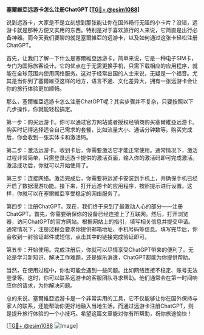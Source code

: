 **塞爾維亞远游卡怎么注册ChatGPT [[TG💪+ @esim1088](https://t.me/s/esim1088)]**

说到远游卡，大家是不是立刻想到那张能让你在国外畅行无阻的小卡片？没错，远游卡就是那种方便又实用的东西。特别是对于喜欢旅行的人来说，它简直是出行必备神器。而今天我们要聊的就是塞爾維亞的远游卡，以及如何通过这张卡轻松注册ChatGPT。

首先，让我们了解一下什么是塞爾維亞远游卡。简单来说，它是一种电子SIM卡，专门为国际旅客设计。它的优点在于无需更换手机，只需下载相应的应用程序，就能在全球范围内使用网络服务。这对于经常出国的人士来说，无疑是一个福音。尤其是当你到了塞爾維亞这样的地方，语言不通、文化差异大，拥有一张远游卡会让你的旅行体验更加顺畅。

那么，塞爾維亞远游卡怎么注册ChatGPT呢？其实步骤并不复杂，只要按照以下几步操作，你就能轻松搞定。

第一步：购买远游卡。你可以通过官方网站或者授权经销商购买塞爾維亞远游卡。购买时记得选择适合自己需求的套餐，比如流量大小、通话分钟数等。购买完成后，你会收到一张实体卡和激活码。

第二步：激活远游卡。收到卡后，你需要激活它才能正常使用。通常情况下，激活过程非常简单，只需登录远游卡提供的激活页面，输入你的激活码即可完成激活。激活成功后，你就可以开始使用了。

第三步：连接网络。激活完成后，你需要将远游卡安装到手机上，并确保手机已经开启了数据漫游功能。接下来，打开远游卡的应用程序，按照提示进行设置。这样，你就可以在塞爾維亞享受稳定的网络服务了。

第四步：注册ChatGPT。现在，我们终于来到了最激动人心的部分——注册ChatGPT。首先，你需要确保你的设备已经连接上了互联网。然后，打开浏览器，访问ChatGPT的官方网站。根据网站上的指引，填写相关信息并提交申请。通常情况下，注册过程会要求你提供邮箱地址、手机号码等信息。填写完毕后，你会收到一封验证邮件或短信，点击其中的链接完成验证即可。

第五步：开始使用。完成注册后，你就可以尽情享受ChatGPT带来的便利了。无论是学习新知识、解决工作难题，还是娱乐消遣，ChatGPT都能为你提供帮助。

当然，在使用过程中，你也可能会遇到一些问题。比如网络连接不稳定、账号无法登录等。这时，你可以联系远游卡的客服团队寻求帮助。他们通常会在第一时间响应你的请求，为你解决问题。

总的来说，塞爾維亞远游卡是一个非常实用的工具，它不仅能够让你在国外保持与家人的联系，还能帮助你更好地融入当地生活。而通过远游卡注册ChatGPT，则是提升旅行体验的一个小技巧。希望这篇文章能对你有所帮助，祝你旅途愉快！

[[TG💪+ @esim1088](https://t.me/s/esim1088) ![Image](https://i.postimg.cc/4NQfJmqS/Snipaste-2025-05-13-00-14-12.png)]
